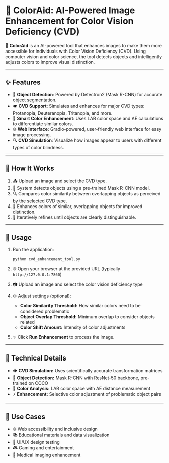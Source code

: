 # 🎨 ColorAid: AI-Powered Image Enhancement for Color Vision Deficiency (CVD)

🚀 **ColorAid** is an AI-powered tool that enhances images to make them more accessible for individuals with Color Vision Deficiency (CVD). Using computer vision and color science, the tool detects objects and intelligently adjusts colors to improve visual distinction.

---

## ✨ Features

- 🤖 **Object Detection**: Powered by Detectron2 (Mask R-CNN) for accurate object segmentation.
- 👁️ **CVD Support**: Simulates and enhances for major CVD types: Protanopia, Deuteranopia, Tritanopia, and more.
- 🎨 **Smart Color Enhancement**: Uses LAB color space and ΔE calculations to differentiate similar colors.
- 🌐 **Web Interface**: Gradio-powered, user-friendly web interface for easy image processing.
- 🔍 **CVD Simulation**: Visualize how images appear to users with different types of color blindness.

---

## 🔧 How It Works

1. 📤 Upload an image and select the CVD type.
2. 🤖 System detects objects using a pre-trained Mask R-CNN model.
3. 🔍 Compares color similarity between overlapping objects as perceived by the selected CVD type.
4. 🎨 Enhances colors of similar, overlapping objects for improved distinction.
5. 🔄 Iteratively refines until objects are clearly distinguishable.

---

## 🚀 Usage

1. Run the application:

   ```bash
   python cvd_enhancement_tool.py

2. 🌐 Open your browser at the provided URL (typically `http://127.0.0.1:7860`)
3. 📷 Upload an image and select the color vision deficiency type
4. ⚙️ Adjust settings (optional):
   - **Color Similarity Threshold:** How similar colors need to be considered problematic
   - **Object Overlap Threshold:** Minimum overlap to consider objects related
   - **Color Shift Amount:** Intensity of color adjustments
5. ✨ Click **Run Enhancement** to process the image.

---

## 🔬 Technical Details

- 👁️ **CVD Simulation:** Uses scientifically accurate transformation matrices
- 🤖 **Object Detection:** Mask R-CNN with ResNet-50 backbone, pre-trained on COCO
- 🎨 **Color Analysis:** LAB color space with ΔE distance measurement
- ⚡ **Enhancement:** Selective color adjustment of problematic object pairs

---

## 🎯 Use Cases

- 🌐 Web accessibility and inclusive design  
- 📚 Educational materials and data visualization  
- 🎨 UI/UX design testing  
- 🎮 Gaming and entertainment  
- 🏥 Medical imaging enhancement  
